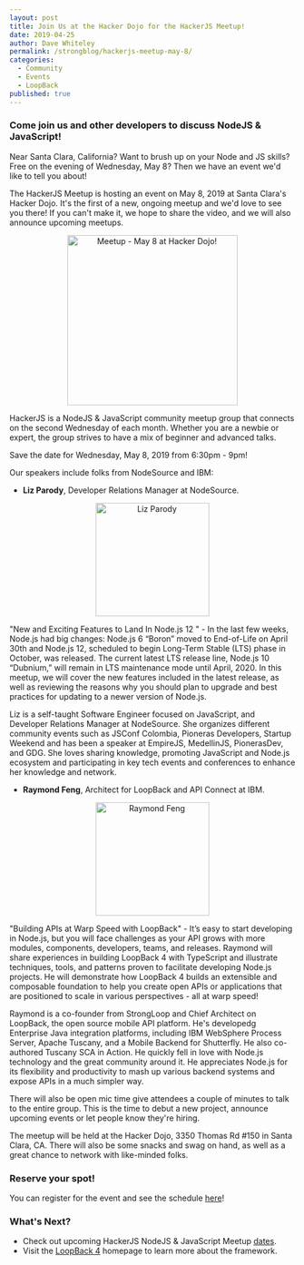 ```yaml
---
layout: post
title: Join Us at the Hacker Dojo for the HackerJS Meetup!
date: 2019-04-25
author: Dave Whiteley
permalink: /strongblog/hackerjs-meetup-may-8/
categories:
  - Community
  - Events
  - LoopBack
published: true
---
```


### Come join us and other developers to discuss NodeJS & JavaScript!

Near Santa Clara, California? Want to brush up on your Node and JS skills? Free on the evening of Wednesday, May 8? Then we have an event we'd like to tell you about!

The HackerJS Meetup is hosting an event on May 8, 2019 at Santa Clara's Hacker Dojo. It's the first of a new, ongoing meetup and we'd love to see you there! If you can't make it, we hope to share the video, and we will also announce upcoming meetups.

<!--more-->
<p align="center"> 
<img src="https://strongloop.com/blog-assets/2019/04/Meetup-may-8-hackerdojo.png" alt="Meetup - May 8 at Hacker Dojo!" style="width: 300px"/>
</p>

HackerJS is a NodeJS & JavaScript community meetup group that connects on the second Wednesday of each month. Whether you are a newbie or expert, the group strives to have a mix of beginner and advanced talks.

Save the date for Wednesday, May 8, 2019 from 6:30pm - 9pm!

Our speakers include folks from NodeSource and IBM:

- **Liz Parody**, Developer Relations Manager at NodeSource.

<p align="center"> 
<img src="https://strongloop.com/blog-assets/2019/04/liz.png" alt="Liz Parody" style="width: 200px"/>
</p>

"New and Exciting Features to Land In Node.js 12 " - In the last few weeks, Node.js had big changes: Node.js 6 “Boron” moved to End-of-Life on April 30th and Node.js 12, scheduled to begin Long-Term Stable (LTS) phase in October, was released. The current latest LTS release line, Node.js 10 “Dubnium,” will remain in LTS maintenance mode until April, 2020. In this meetup, we will cover the new features included in the latest release, as well as reviewing the reasons why you should plan to upgrade and best practices for updating to a newer version of Node.js. 

Liz is a self-taught Software Engineer focused on JavaScript, and Developer Relations Manager at NodeSource. She organizes different community events such as JSConf Colombia, Pioneras Developers, Startup Weekend and has been a speaker at EmpireJS, MedellinJS, PionerasDev, and GDG. She loves sharing knowledge, promoting JavaScript and Node.js ecosystem and participating in key tech events and conferences to enhance her knowledge and network.

- **Raymond Feng**, Architect for LoopBack and API Connect at IBM.

<p align="center"> 
<img src="https://strongloop.com/blog-assets/2019/04/raymond.png" alt="Raymond Feng" style="width: 200px"/>
</p>

"Building APIs at Warp Speed with LoopBack" - It’s easy to start developing in Node.js, but you will face challenges as your API grows with more modules, components, developers, teams, and releases. Raymond will share experiences in building LoopBack 4 with TypeScript and illustrate techniques, tools, and patterns proven to facilitate developing Node.js projects. He will demonstrate how LoopBack 4 builds an extensible and composable foundation to help you create open APIs or applications that are positioned to scale in various perspectives - all at warp speed!

Raymond is a co-founder from StrongLoop and Chief Architect on LoopBack, the open source mobile API platform. He's developedg Enterprise Java integration platforms, including IBM WebSphere Process Server, Apache Tuscany, and a Mobile Backend for Shutterfly. He also co-authored Tuscany SCA in Action. He quickly fell in love with Node.js technology and the great community around it. He appreciates Node.js for its flexibility and productivity to mash up various backend systems and expose APIs in a much simpler way. 

There will also be open mic time give attendees a couple of minutes to talk to the entire group. This is the time to debut a new project, announce upcoming events or let people know they're hiring.

The meetup will be held at the Hacker Dojo, 3350 Thomas Rd #150 in Santa Clara, CA. There will also be some snacks and swag on hand, as well as a great chance to network with like-minded folks. 

### Reserve your spot!

You can register for the event and see the schedule [here](https://www.meetup.com/HackerJS/events/260257127/?rv=ea2_v2)!

### What's Next?

- Check out upcoming HackerJS NodeJS & JavaScript Meetup [dates](https://www.meetup.com/HackerJS/).
- Visit the [LoopBack 4](http://v4.loopback.io/) homepage to learn more about the framework. 
